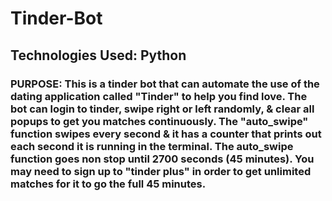 # Tinder-Bot

## Technologies Used: Python

### PURPOSE: This is a tinder bot that can automate the use of the dating application called "Tinder" to help you find love. The bot can login to tinder, swipe right or left randomly, & clear all popups to get you matches continuously. The "auto_swipe" function swipes every second & it has a counter that prints out each second it is running in the terminal. The auto_swipe function goes non stop until 2700 seconds (45 minutes). You may need to sign up to "tinder plus" in order to get unlimited matches for it to go the full 45 minutes.
